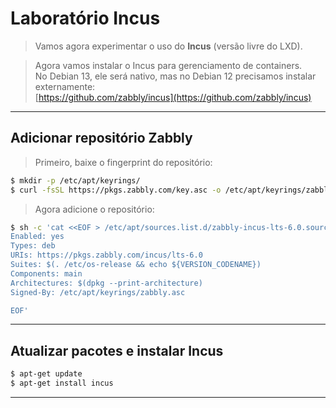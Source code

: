 # Laboratório Incus

> Vamos agora experimentar o uso do **Incus** (versão livre do LXD).

> Agora vamos instalar o Incus para gerenciamento de containers.  
> No Debian 13, ele será nativo, mas no Debian 12 precisamos instalar externamente:  
> [https://github.com/zabbly/incus](https://github.com/zabbly/incus)

---

## Adicionar repositório Zabbly

> Primeiro, baixe o fingerprint do repositório:

```bash
$ mkdir -p /etc/apt/keyrings/
$ curl -fsSL https://pkgs.zabbly.com/key.asc -o /etc/apt/keyrings/zabbly.asc
```

> Agora adicione o repositório:

```bash
$ sh -c 'cat <<EOF > /etc/apt/sources.list.d/zabbly-incus-lts-6.0.sources
Enabled: yes
Types: deb
URIs: https://pkgs.zabbly.com/incus/lts-6.0
Suites: $(. /etc/os-release && echo ${VERSION_CODENAME})
Components: main
Architectures: $(dpkg --print-architecture)
Signed-By: /etc/apt/keyrings/zabbly.asc

EOF'
```

---

## Atualizar pacotes e instalar Incus

```bash
$ apt-get update
$ apt-get install incus
```

---
